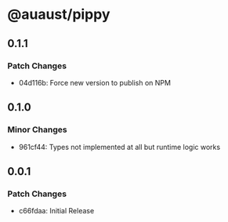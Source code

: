 # @auaust/pippy

## 0.1.1

### Patch Changes

- 04d116b: Force new version to publish on NPM

## 0.1.0

### Minor Changes

- 961cf44: Types not implemented at all but runtime logic works

## 0.0.1

### Patch Changes

- c66fdaa: Initial Release
